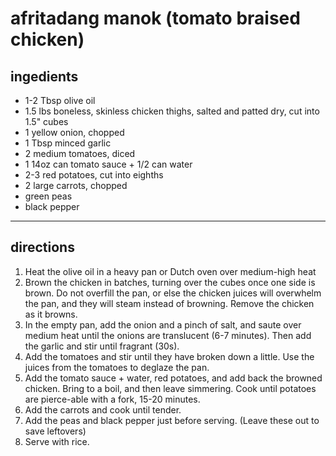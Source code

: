 # afritadang manok (tomato braised chicken)

## ingedients

- 1-2 Tbsp olive oil
- 1.5 lbs boneless, skinless chicken thighs, salted and patted dry, cut into 1.5" cubes
- 1 yellow onion, chopped
- 1 Tbsp minced garlic
- 2 medium tomatoes, diced
- 1 14oz can tomato sauce + 1/2 can water
- 2-3 red potatoes, cut into eighths
- 2 large carrots, chopped
- green peas
- black pepper

---

## directions

1. Heat the olive oil in a heavy pan or Dutch oven over medium-high heat
1. Brown the chicken in batches, turning over the cubes once one side is brown. Do not overfill the pan, or else the chicken juices will overwhelm the pan, and they will steam instead of browning. Remove the chicken as it browns.
1. In the empty pan, add the onion and a pinch of salt, and saute over medium heat until the onions are translucent (6-7 minutes). Then add the garlic and stir until fragrant (30s).
1. Add the tomatoes and stir until they have broken down a little. Use the juices from the tomatoes to deglaze the pan.
1. Add the tomato sauce + water, red potatoes, and add back the browned chicken. Bring to a boil, and then leave simmering. Cook until potatoes are pierce-able with a fork, 15-20 minutes.
1. Add the carrots and cook until tender.
1. Add the peas and black pepper just before serving. (Leave these out to save leftovers)
1. Serve with rice.

